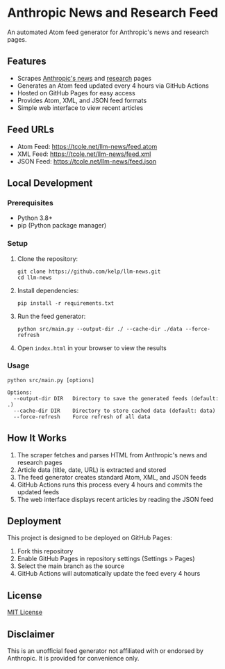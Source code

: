 # Anthropic News and Research Feed

An automated Atom feed generator for Anthropic's news and research pages.

## Features

- Scrapes [Anthropic's news](https://www.anthropic.com/news) and [research](https://www.anthropic.com/research) pages
- Generates an Atom feed updated every 4 hours via GitHub Actions
- Hosted on GitHub Pages for easy access
- Provides Atom, XML, and JSON feed formats
- Simple web interface to view recent articles

## Feed URLs

- Atom Feed: https://tcole.net/llm-news/feed.atom
- XML Feed: https://tcole.net/llm-news/feed.xml
- JSON Feed: https://tcole.net/llm-news/feed.json

## Local Development

### Prerequisites

- Python 3.8+
- pip (Python package manager)

### Setup

1. Clone the repository:
   ```
   git clone https://github.com/kelp/llm-news.git
   cd llm-news
   ```

2. Install dependencies:
   ```
   pip install -r requirements.txt
   ```

3. Run the feed generator:
   ```
   python src/main.py --output-dir ./ --cache-dir ./data --force-refresh
   ```

4. Open `index.html` in your browser to view the results

### Usage

```
python src/main.py [options]

Options:
  --output-dir DIR   Directory to save the generated feeds (default: .)
  --cache-dir DIR    Directory to store cached data (default: data)
  --force-refresh    Force refresh of all data
```

## How It Works

1. The scraper fetches and parses HTML from Anthropic's news and research pages
2. Article data (title, date, URL) is extracted and stored
3. The feed generator creates standard Atom, XML, and JSON feeds
4. GitHub Actions runs this process every 4 hours and commits the updated feeds
5. The web interface displays recent articles by reading the JSON feed

## Deployment

This project is designed to be deployed on GitHub Pages:

1. Fork this repository
2. Enable GitHub Pages in repository settings (Settings > Pages)
3. Select the main branch as the source
4. GitHub Actions will automatically update the feed every 4 hours

## License

[MIT License](LICENSE)

## Disclaimer

This is an unofficial feed generator not affiliated with or endorsed by Anthropic. It is provided for convenience only.